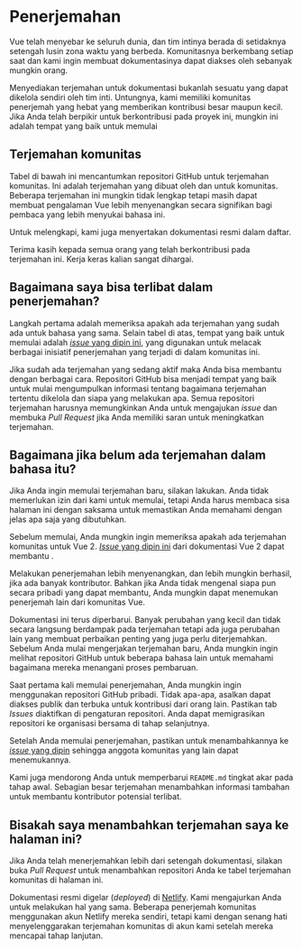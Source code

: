 # Penerjemahan

Vue telah menyebar ke seluruh dunia, dan tim intinya berada di setidaknya setengah lusin zona waktu yang berbeda. Komunitasnya berkembang setiap saat dan kami ingin membuat dokumentasinya dapat diakses oleh sebanyak mungkin orang.

Menyediakan terjemahan untuk dokumentasi bukanlah sesuatu yang dapat dikelola sendiri oleh tim inti. Untungnya, kami memiliki komunitas penerjemah yang hebat yang memberikan kontribusi besar maupun kecil. Jika Anda telah berpikir untuk berkontribusi pada proyek ini, mungkin ini adalah tempat yang baik untuk memulai

## Terjemahan komunitas

Tabel di bawah ini mencantumkan repositori GitHub untuk terjemahan komunitas. Ini adalah terjemahan yang dibuat oleh dan untuk komunitas. Beberapa terjemahan ini mungkin tidak lengkap tetapi masih dapat membuat pengalaman Vue lebih menyenangkan secara signifikan bagi pembaca yang lebih menyukai bahasa ini.

Untuk melengkapi, kami juga menyertakan dokumentasi resmi dalam daftar.

<guide-contributing-translations />

Terima kasih kepada semua orang yang telah berkontribusi pada terjemahan ini. Kerja keras kalian sangat dihargai.

## Bagaimana saya bisa terlibat dalam penerjemahan?

Langkah pertama adalah memeriksa apakah ada terjemahan yang sudah ada untuk bahasa yang sama. Selain tabel di atas, tempat yang baik untuk memulai adalah [*issue* yang dipin ini](https://github.com/vuejs/docs-next/issues/478), yang digunakan untuk melacak berbagai inisiatif penerjemahan yang terjadi di dalam komunitas ini.

Jika sudah ada terjemahan yang sedang aktif maka Anda bisa membantu dengan berbagai cara. Repositori GitHub bisa menjadi tempat yang baik untuk mulai mengumpulkan informasi tentang bagaimana terjemahan tertentu dikelola dan siapa yang melakukan apa. Semua repositori terjemahan harusnya memungkinkan Anda untuk mengajukan *issue* dan membuka *Pull Request* jika Anda memiliki saran untuk meningkatkan terjemahan.

## Bagaimana jika belum ada terjemahan dalam bahasa itu?

Jika Anda ingin memulai terjemahan baru, silakan lakukan. Anda tidak memerlukan izin dari kami untuk memulai, tetapi Anda harus membaca sisa halaman ini dengan saksama untuk memastikan Anda memahami dengan jelas apa saja yang dibutuhkan.

Sebelum memulai, Anda mungkin ingin memeriksa apakah ada terjemahan komunitas untuk Vue 2. [*Issue* yang dipin ini](https://github.com/vuejs/vuejs.org/issues/2015) dari dokumentasi Vue 2 dapat membantu .

Melakukan penerjemahan lebih menyenangkan, dan lebih mungkin berhasil, jika ada banyak kontributor. Bahkan jika Anda tidak mengenal siapa pun secara pribadi yang dapat membantu, Anda mungkin dapat menemukan penerjemah lain dari komunitas Vue.

Dokumentasi ini terus diperbarui. Banyak perubahan yang kecil dan tidak secara langsung berdampak pada terjemahan tetapi ada juga perubahan lain yang membuat perbaikan penting yang juga perlu diterjemahkan. Sebelum Anda mulai mengerjakan terjemahan baru, Anda mungkin ingin melihat repositori GitHub untuk beberapa bahasa lain untuk memahami bagaimana mereka menangani proses pembaruan.

Saat pertama kali memulai penerjemahan, Anda mungkin ingin menggunakan repositori GitHub pribadi. Tidak apa-apa, asalkan dapat diakses publik dan terbuka untuk kontribusi dari orang lain. Pastikan tab *Issues* diaktifkan di pengaturan repositori. Anda dapat memigrasikan repositori ke organisasi bersama di tahap selanjutnya.

Setelah Anda memulai penerjemahan, pastikan untuk menambahkannya ke [*issue* yang dipin](https://github.com/vuejs/docs-next/issues/478) sehingga anggota komunitas yang lain dapat menemukannya.

Kami juga mendorong Anda untuk memperbarui `README.md` tingkat akar pada tahap awal. Sebagian besar terjemahan menambahkan informasi tambahan untuk membantu kontributor potensial terlibat.

## Bisakah saya menambahkan terjemahan saya ke halaman ini?

Jika Anda telah menerjemahkan lebih dari setengah dokumentasi, silakan buka *Pull Request* untuk menambahkan repositori Anda ke tabel terjemahan komunitas di halaman ini.

Dokumentasi resmi digelar (*deployed*) di [Netlify](https://url.netlify.com/HJ8X2mxP8). Kami mengajurkan Anda untuk melakukan hal yang sama. Beberapa penerjemah komunitas menggunakan akun Netlify mereka sendiri, tetapi kami dengan senang hati menyelenggarakan terjemahan komunitas di akun kami setelah mereka mencapai tahap lanjutan.
